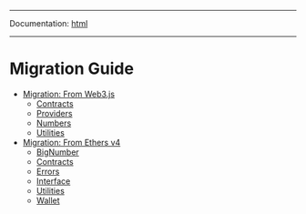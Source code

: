 -----

Documentation: [html](https://docs.ethers.io/)

-----

Migration Guide
===============

* [Migration: From Web3.js](web3)
  * [Contracts](web3)
  * [Providers](web3)
  * [Numbers](web3)
  * [Utilities](web3)
* [Migration: From Ethers v4](ethers-v4)
  * [BigNumber](ethers-v4)
  * [Contracts](ethers-v4)
  * [Errors](ethers-v4)
  * [Interface](ethers-v4)
  * [Utilities](ethers-v4)
  * [Wallet](ethers-v4)

